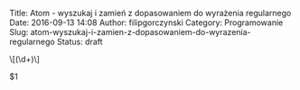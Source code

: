 Title: Atom - wyszukaj i zamień z dopasowaniem do wyrażenia regularnego
Date: 2016-09-13 14:08
Author: filipgorczynski
Category: Programowanie
Slug: atom-wyszukaj-i-zamien-z-dopasowaniem-do-wyrazenia-regularnego
Status: draft

\\\[(\\d+)\\\]

\$1
